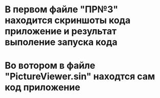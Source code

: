 # В первом файле "ПР№3" находится скриншоты кода приложение и результат выполение запуска кода
# Во вотором в файле "PictureViewer.sin" находтся сам код приложение
